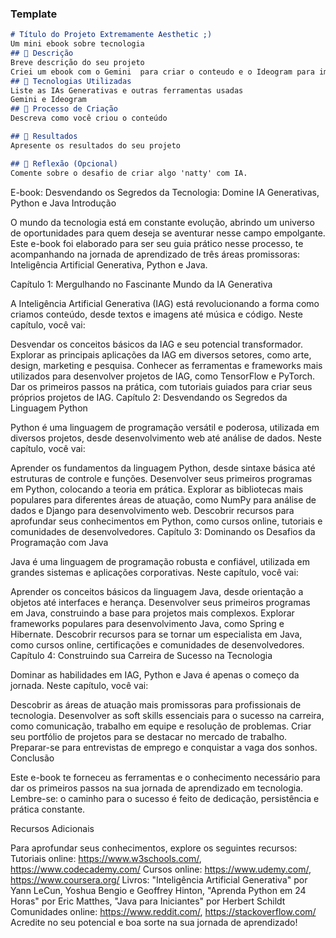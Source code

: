 

### Template

```markdown
# Título do Projeto Extremamente Aesthetic ;)
Um mini ebook sobre tecnologia
## 📒 Descrição
Breve descrição do seu projeto
Criei um ebook com o Gemini  para criar o conteudo e o Ideogram para imagem
## 🤖 Tecnologias Utilizadas
Liste as IAs Generativas e outras ferramentas usadas
Gemini e Ideogram
## 🧐 Processo de Criação
Descreva como você criou o conteúdo

## 🚀 Resultados
Apresente os resultados do seu projeto

## 💭 Reflexão (Opcional)
Comente sobre o desafio de criar algo 'natty' com IA.
```

E-book: Desvendando os Segredos da Tecnologia: Domine IA Generativas, Python e Java
Introdução

O mundo da tecnologia está em constante evolução, abrindo um universo de oportunidades para quem deseja se aventurar nesse campo empolgante. Este e-book foi elaborado para ser seu guia prático nesse processo, te acompanhando na jornada de aprendizado de três áreas promissoras: Inteligência Artificial Generativa, Python e Java.

Capítulo 1: Mergulhando no Fascinante Mundo da IA Generativa

A Inteligência Artificial Generativa (IAG) está revolucionando a forma como criamos conteúdo, desde textos e imagens até música e código. Neste capítulo, você vai:

Desvendar os conceitos básicos da IAG e seu potencial transformador.
Explorar as principais aplicações da IAG em diversos setores, como arte, design, marketing e pesquisa.
Conhecer as ferramentas e frameworks mais utilizados para desenvolver projetos de IAG, como TensorFlow e PyTorch.
Dar os primeiros passos na prática, com tutoriais guiados para criar seus próprios projetos de IAG.
Capítulo 2: Desvendando os Segredos da Linguagem Python

Python é uma linguagem de programação versátil e poderosa, utilizada em diversos projetos, desde desenvolvimento web até análise de dados. Neste capítulo, você vai:

Aprender os fundamentos da linguagem Python, desde sintaxe básica até estruturas de controle e funções.
Desenvolver seus primeiros programas em Python, colocando a teoria em prática.
Explorar as bibliotecas mais populares para diferentes áreas de atuação, como NumPy para análise de dados e Django para desenvolvimento web.
Descobrir recursos para aprofundar seus conhecimentos em Python, como cursos online, tutoriais e comunidades de desenvolvedores.
Capítulo 3: Dominando os Desafios da Programação com Java

Java é uma linguagem de programação robusta e confiável, utilizada em grandes sistemas e aplicações corporativas. Neste capítulo, você vai:

Aprender os conceitos básicos da linguagem Java, desde orientação a objetos até interfaces e herança.
Desenvolver seus primeiros programas em Java, construindo a base para projetos mais complexos.
Explorar frameworks populares para desenvolvimento Java, como Spring e Hibernate.
Descobrir recursos para se tornar um especialista em Java, como cursos online, certificações e comunidades de desenvolvedores.
Capítulo 4: Construindo sua Carreira de Sucesso na Tecnologia

Dominar as habilidades em IAG, Python e Java é apenas o começo da jornada. Neste capítulo, você vai:

Descobrir as áreas de atuação mais promissoras para profissionais de tecnologia.
Desenvolver as soft skills essenciais para o sucesso na carreira, como comunicação, trabalho em equipe e resolução de problemas.
Criar seu portfólio de projetos para se destacar no mercado de trabalho.
Preparar-se para entrevistas de emprego e conquistar a vaga dos sonhos.
Conclusão

Este e-book te forneceu as ferramentas e o conhecimento necessário para dar os primeiros passos na sua jornada de aprendizado em tecnologia. Lembre-se: o caminho para o sucesso é feito de dedicação, persistência e prática constante.

Recursos Adicionais

Para aprofundar seus conhecimentos, explore os seguintes recursos:
Tutoriais online: https://www.w3schools.com/, https://www.codecademy.com/
Cursos online: https://www.udemy.com/, https://www.coursera.org/
Livros: "Inteligência Artificial Generativa" por Yann LeCun, Yoshua Bengio e Geoffrey Hinton, "Aprenda Python em 24 Horas" por Eric Matthes, "Java para Iniciantes" por Herbert Schildt
Comunidades online: https://www.reddit.com/, https://stackoverflow.com/
Acredite no seu potencial e boa sorte na sua jornada de aprendizado!
